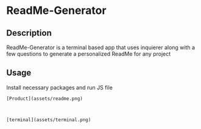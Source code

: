# ReadMe-Generator

## Description 

ReadMe-Generator is a terminal based app that uses inquierer along with
a few questions to generate a personalized ReadMe for any project

## Usage

Install necessary packages and run JS file

    [Product](assets/readme.png)



    [terminal](assets/terminal.png)